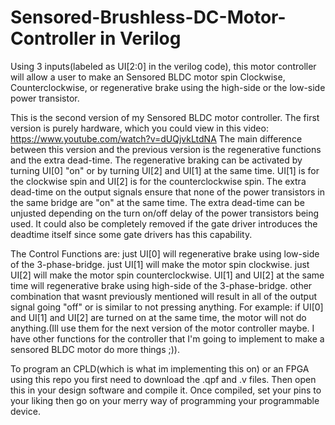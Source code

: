 # Sensored-Brushless-DC-Motor-Controller in Verilog
Using 3 inputs(labeled as UI[2:0] in the verilog code), this motor controller will allow a user to make an Sensored BLDC motor spin Clockwise, Counterclockwise, or regenerative brake using the high-side or the low-side power transistor.

This is the second version of my Sensored BLDC motor controller. The first version is purely hardware, which you could view in this video: https://www.youtube.com/watch?v=dUQjvkLtdNA
The main difference between this version and the previous version is the regenerative functions and the extra dead-time. The regenerative braking can be activated by turning UI[0] "on" or by turning UI[2] and UI[1] at the same time. UI[1] is for the clockwise spin and UI[2] is for the counterclockwise spin. The extra dead-time on the output signals ensure that none of the power transistors in the same bridge are "on" at the same time. The extra dead-time can be unjusted depending on the turn on/off delay of the power transistors being used. It could also be completely removed if the gate driver introduces the deadtime itself since some gate drivers has this capability. 

The Control Functions are:
  just UI[0] will regenerative brake using low-side of the 3-phase-bridge.
  just UI[1] will make the motor spin clockwise.
  just UI[2] will make the motor spin counterclockwise.
  UI[1] and UI[2] at the same time will regenerative brake using high-side of the 3-phase-bridge.
  other combination that wasnt previously mentioned will result in all of the output signal going "off" or is similar to not pressing anything. For example: if UI[0] and UI[1] and UI[2] are turned on at the same time, the motor will not do anything.(Ill use them for the next version of the motor controller maybe. I have other functions for the controller that I'm going to implement to make a sensored BLDC motor do more things ;)).

To program an CPLD(which is what im implementing this on) or an FPGA using this repo you first need to download the .qpf and .v files. Then open this in your design software and compile it. Once compiled, set your pins to your liking then go on your merry way of programming your programmable device.

